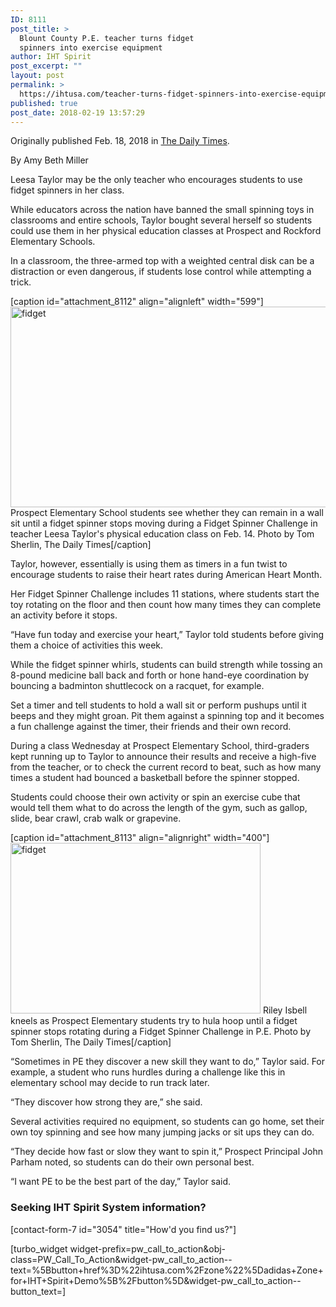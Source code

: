 ```yaml
---
ID: 8111
post_title: >
  Blount County P.E. teacher turns fidget
  spinners into exercise equipment
author: IHT Spirit
post_excerpt: ""
layout: post
permalink: >
  https://ihtusa.com/teacher-turns-fidget-spinners-into-exercise-equipment/
published: true
post_date: 2018-02-19 13:57:29
---
```

Originally published Feb. 18, 2018 in <a href="http://www.thedailytimes.com/news/blount-county-schools-physical-education-teacher-turns-fidget-spinners-into/article_8442953f-61e9-5772-b21e-2908f20b7599.html" target="_blank" rel="nofollow noopener">The Daily Times</a>.

By Amy Beth Miller

Leesa Taylor may be the only teacher who encourages students to use fidget spinners in her class.

While educators across the nation have banned the small spinning toys in classrooms and entire schools, Taylor bought several herself so students could use them in her physical education classes at Prospect and Rockford Elementary Schools.

In a classroom, the three-armed top with a weighted central disk can be a distraction or even dangerous, if students lose control while attempting a trick.

<!--more-->

[caption id="attachment_8112" align="alignleft" width="599"]<a href="https://ihtusa.com/wp-content/uploads/2018/02/5a84972706401.image_.jpg"><img class="wp-image-8112" src="https://ihtusa.com/wp-content/uploads/2018/02/5a84972706401.image_-300x161.jpg" alt="fidget" width="599" height="321" /></a> Prospect Elementary School students see whether they can remain in a wall sit until a fidget spinner stops moving during a Fidget Spinner Challenge in teacher Leesa Taylor's physical education class on Feb. 14. Photo by Tom Sherlin, The Daily Times[/caption]

Taylor, however, essentially is using them as timers in a fun twist to encourage students to raise their heart rates during American Heart Month.

Her Fidget Spinner Challenge includes 11 stations, where students start the toy rotating on the floor and then count how many times they can complete an activity before it stops.

“Have fun today and exercise your heart,” Taylor told students before giving them a choice of activities this week.

While the fidget spinner whirls, students can build strength while tossing an 8-pound medicine ball back and forth or hone hand-eye coordination by bouncing a badminton shuttlecock on a racquet, for example.

Set a timer and tell students to hold a wall sit or perform pushups until it beeps and they might groan. Pit them against a spinning top and it becomes a fun challenge against the timer, their friends and their own record.

During a class Wednesday at Prospect Elementary School, third-graders kept running up to Taylor to announce their results and receive a high-five from the teacher, or to check the current record to beat, such as how many times a student had bounced a basketball before the spinner stopped.

Students could choose their own activity or spin an exercise cube that would tell them what to do across the length of the gym, such as gallop, slide, bear crawl, crab walk or grapevine.

[caption id="attachment_8113" align="alignright" width="400"]<a href="https://ihtusa.com/wp-content/uploads/2018/02/5a84979d1f94a.image_.jpg"><img class="wp-image-8113" src="https://ihtusa.com/wp-content/uploads/2018/02/5a84979d1f94a.image_-300x205.jpg" alt="fidget" width="400" height="273" /></a> Riley Isbell kneels as Prospect Elementary students try to hula hoop until a fidget spinner stops rotating during a Fidget Spinner Challenge in P.E. Photo by Tom Sherlin, The Daily Times[/caption]

“Sometimes in PE they discover a new skill they want to do,” Taylor said. For example, a student who runs hurdles during a challenge like this in elementary school may decide to run track later.

“They discover how strong they are,” she said.

Several activities required no equipment, so students can go home, set their own toy spinning and see how many jumping jacks or sit ups they can do.

“They decide how fast or slow they want to spin it,” Prospect Principal John Parham noted, so students can do their own personal best.

“I want PE to be the best part of the day,” Taylor said.
<h3 class="article-newsletter-signup">Seeking IHT Spirit System information?</h3>
<p class="article-newsletter-signup">[contact-form-7 id="3054" title="How'd you find us?"]</p>
[turbo_widget widget-prefix=pw_call_to_action&obj-class=PW_Call_To_Action&widget-pw_call_to_action--text=%5Bbutton+href%3D%22ihtusa.com%2Fzone%22%5Dadidas+Zone+for+IHT+Spirit+Demo%5B%2Fbutton%5D&widget-pw_call_to_action--button_text=]

&nbsp;